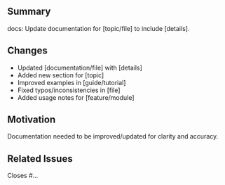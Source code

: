 ## Summary
docs: Update documentation for [topic/file] to include [details].

## Changes
- Updated [documentation/file] with [details]  
- Added new section for [topic]  
- Improved examples in [guide/tutorial]  
- Fixed typos/inconsistencies in [file]  
- Added usage notes for [feature/module]  

## Motivation
Documentation needed to be improved/updated for clarity and accuracy.  

## Related Issues
Closes #...
